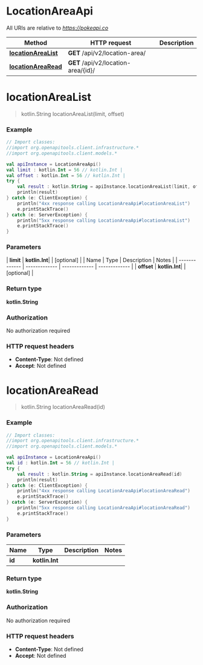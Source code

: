 # LocationAreaApi

All URIs are relative to *https://pokeapi.co*

| Method | HTTP request | Description |
| ------------- | ------------- | ------------- |
| [**locationAreaList**](LocationAreaApi.md#locationAreaList) | **GET** /api/v2/location-area/ |  |
| [**locationAreaRead**](LocationAreaApi.md#locationAreaRead) | **GET** /api/v2/location-area/{id}/ |  |


<a id="locationAreaList"></a>
# **locationAreaList**
> kotlin.String locationAreaList(limit, offset)



### Example
```kotlin
// Import classes:
//import org.openapitools.client.infrastructure.*
//import org.openapitools.client.models.*

val apiInstance = LocationAreaApi()
val limit : kotlin.Int = 56 // kotlin.Int | 
val offset : kotlin.Int = 56 // kotlin.Int | 
try {
    val result : kotlin.String = apiInstance.locationAreaList(limit, offset)
    println(result)
} catch (e: ClientException) {
    println("4xx response calling LocationAreaApi#locationAreaList")
    e.printStackTrace()
} catch (e: ServerException) {
    println("5xx response calling LocationAreaApi#locationAreaList")
    e.printStackTrace()
}
```

### Parameters
| **limit** | **kotlin.Int**|  | [optional] |
| Name | Type | Description  | Notes |
| ------------- | ------------- | ------------- | ------------- |
| **offset** | **kotlin.Int**|  | [optional] |

### Return type

**kotlin.String**

### Authorization

No authorization required

### HTTP request headers

 - **Content-Type**: Not defined
 - **Accept**: Not defined

<a id="locationAreaRead"></a>
# **locationAreaRead**
> kotlin.String locationAreaRead(id)



### Example
```kotlin
// Import classes:
//import org.openapitools.client.infrastructure.*
//import org.openapitools.client.models.*

val apiInstance = LocationAreaApi()
val id : kotlin.Int = 56 // kotlin.Int | 
try {
    val result : kotlin.String = apiInstance.locationAreaRead(id)
    println(result)
} catch (e: ClientException) {
    println("4xx response calling LocationAreaApi#locationAreaRead")
    e.printStackTrace()
} catch (e: ServerException) {
    println("5xx response calling LocationAreaApi#locationAreaRead")
    e.printStackTrace()
}
```

### Parameters
| Name | Type | Description  | Notes |
| ------------- | ------------- | ------------- | ------------- |
| **id** | **kotlin.Int**|  | |

### Return type

**kotlin.String**

### Authorization

No authorization required

### HTTP request headers

 - **Content-Type**: Not defined
 - **Accept**: Not defined

